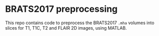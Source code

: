 # BRATS2017 preprocessing 

This repo contains code to preprocess the BRATS2017 `.mha` volumes into slices for T1, T1C, T2 and FLAIR 2D images, using MATLAB. 
